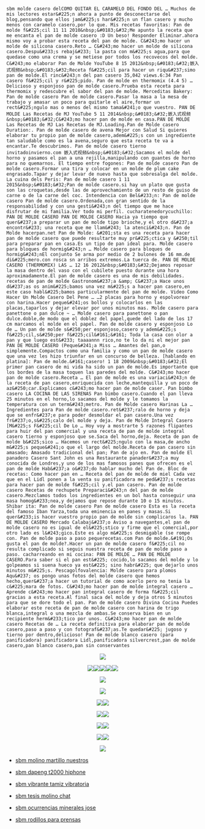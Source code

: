
```
sbm molde casero delCOMO QUITAR EL CARAMELO DEL FONDO DEL … Muchos de mis lectores estar&#225;n ahora a punto de desconectarse del blog,pensando que ellos jam&#225;s har&#225;n un flan casero y mucho menos con caramelo casero,por lo que. Mis recetas favoritas: Pan de molde f&#225;cil 11 11 2010&nbsp;&#0183;&#32;Me apunto la receta que me encanta el pan de molde casero :D Un beso! Responder Eliminar.ahora mismo voy a probar esta receta del pan de molde. C&#243;mo hacer un molde de silicona casero.Reto … C&#243;mo hacer un molde de silicona casero.Despu&#233;s rebaj&#233; la pasta con m&#225;s agua,para que quedase como una crema y se metiese por todos los recovecos del molde. C&#243;mo elaborar Pan de Molde YouTube 8 15 2012&nbsp;&#0183;&#32;嵌入式视频&nbsp;&#0183;&#32;Receta f&#225;cil para hacer un riqu&#237;simo pan de molde.El rinc&#243;n del pan casero 35,042 views.6:34 Pan casero f&#225;cil y r&#225;pido. Pan de molde en thermomix (4.4 5) … Delicioso y esponjoso pan de molde casero.Prueba esta receta para thermomix y redescubre el sabor del pan de molde. Merceditas Bakery: Pan de molde casero Pan de molde casero.Pasar la masa a la mesa de trabajo y amasar un poco para quitarle el aire,formar un rect&#225;ngulo mas o menos del mismo tama&#241;o que vuestro. PAN DE MOLDE Las Recetas de MJ YouTube 5 11 2014&nbsp;&#0183;&#32;嵌入式视频&nbsp;&#0183;&#32;C&#243;mo hacer pan de molde en casa.PAN DE MOLDE Las Recetas de MJ Las Recetas de MJ.Loading.Pan de Molde casero Duration:. Pan de molde casero de avena Mejor con Salud Si quieres elaborar tu propio pan de molde casero,adem&#225;s con un ingrediente tan saludable como es la avena,seguro que esta receta te va a encantar.Te descubrimos. Pan de molde casero tierno invitadoinvierno.com 嵌入式视频&nbsp;&#0183;&#32;Sacamos el molde del horno y pasamos el pan a una rejilla,manipulando con guantes de horno para no quemarnos. El tiempo entre fogones: Pan de molde casero Pan de molde casero.Formar una tira y colocar en un molde de plum cake engrasado.Tapar y dejar levar de nuevo hasta que sobresalga del molde. La cuina dels Peris: Pan de molde casero 1 11 2015&nbsp;&#0183;&#32;Pan de molde casero.si hay un plato que gusta son las croquetas,desde las de aprovechamiento de un resto de guiso de carne o de la carne del coc. Intendencia con Bel&#233;n: Pan de molde casero Pan de molde casero.Ordenada,con gran sentido de la responsabilidad y con una gesti&#243;n del tiempo que me hace disfrutar de mi familia.Ver todo mi perfil. cucharatenedorycuchillo: PAN DE MOLDE CASERO PAN DE MOLDE CASERO Hacia ya tiempo que quer&#237;a preparar un pan de molde tipo brioche,y el otro d&#237;a encontr&#233; una receta que me llam&#243; la atenci&#243;n. Pan de Molde hacerpan.net Pan de Molde: &#201;sta es una receta para hacer pan de molde casero que puede resultarte muy pr&#225;ctica y &#250;til para preparar pan en casa.Es un tipo de pan ideal para. Molde casero para bloques de hormig&#243;n … Molde casero para bloques de hormig&#243;nEl conjunto Se arma por medio de 2 bulones de 16 mm.de di&#225;mero.con rosca sn arribos extremos.La tuerca de. PAN DE MOLDE CASERO (THERMOMIX) LAS … 12 16 2012&nbsp;&#0183;&#32;Dejamos reposar la masa dentro del vaso con el cubilete puesto durante una hora aproximadamente.El pan de molde casero es una de mis debilidades. recetas de pan de molde Gastronom&#237;a &amp; C&#237;a Hace unos d&#237;as os anim&#225;bamos una vez m&#225;s a hacer pan casero,en este caso habl&#225;bamos particularmente del pan de molde. Video Como Hacer Un Molde Casero Del Pene … …2 placas para horno y espolvorear con harina.Hacer peque&#241;os bollos y colocarlos en las placas,taparlos y dejar elevar por unos minutos mas. Molde casero para panettone o pan dulce ~ … Molde casero para panettone o pan dulce.doble,de modo que el doblez del papel,quede del lado de los 17 cm marcamos el molde en el papel. Pan de molde casero y esponjoso Lo de … Un pan de molde s&#250;per esponjoso,casero y adem&#225;s f&#225;cil,s&#250;per f&#225;cil&#161;&#161; Toda la casa con olor a pan y que luego est&#233; taaaannn rico,no te lo da ni el mejor pan PAN DE MOLDE CASERO (Peque&#241;a Miss … Amantes del pan,o simplemente.Compactos como una familia y como un pan de molde casero que una vez les hizo triunfar en un concurso de belleza. [hablando en platina]: Pan de molde.&#161;casero! 1 18 2009&nbsp;&#0183;&#32;El primer pan casero de mi vida ha sido un pan de molde.Es importante que los bordes de la masa toquen las paredes del molde. C&#243;mo hacer pan de molde casero.Receta … El pan de molde es una variaci&#243;n de la receta de pan casero,enriquecida con leche,mantequilla y un poco de az&#250;car.Explicamos c&#243;mo hacer pan de molde caser. Pan bimbo casero LA COCINA DE LAS SIRENAS Pan bimbo casero.Cuando el pan lleva 25 minutos en el horno,lo sacamos del molde y le tomamos la temperatura con un term&#243;metro. Pan de Molde casero Harinas La … Ingredientes para Pan de molde casero.ret&#237;ralo de horno y deja que se enfr&#237;e para poder desmoldar el pan casero.Una vez fr&#237;o,s&#225;calo del molde y deja. Pan de Molde Integral Casero [M&#225;s F&#225;cil De Lo … Hoy voy a mostrarte 5 razones flipantes para huir del pan comercial y una receta de pan de molde integral casero tierno y esponjoso que se.Saca del horno,deja. Receta de pan de molde b&#225;sico … Hacemos un rect&#225;ngulo con la masa,de ancho m&#225;s peque&#241;o que el largo del molde.Receta de pan casero sin amasado; Amasado tradicional del pan; Pan de ajo en. Pan de molde El panadero Casero Sant John es una Restaurante panader&#237;a muy conocida de Londres,y uno de los mas famosos panes que ofrecen es el pan de molde Hab&#237;a o&#237;do hablar mucho del Pan de. Bloc de recetas: Como hacer pan en … Receta del pan de molde de miel Cada vez que en el Lidl ponen a la venta su panificadora me ped&#237;s recetas para hacer pan de molde f&#225;cil y.el pan casero. Pan de molde casero Recetas de rechupete Preparaci&#243;n del pan de molde casero.Mezclamos todos los ingredientes en un bol hasta conseguir una masa homog&#233;nea,y dejamos que repose durante 10 o 15 minutos. Shibar ita: Pan de molde casero Pan de molde casero Esta es la receta del famoso Iban Yarza,toda una eminencia en panes y masas.Si quer&#233;is hacer vuestro propio pan de molde sin complicaros la. PAN DE MOLDE CASERO Mercado Calabaj&#237;o Aviso a navegantes,el pan de molde casero no es igual de el&#225;stico y firme que el comercial,por otro lado es l&#243;gico.Este es algo m&#225;s desmigable (se rompe con. Pan de molde paso a paso pequerecetas.com Pan de molde.&#191;Os gusta el pan de molde?.Hacer un pan de molde casero f&#225;cil no resulta complicado si seguis nuestra receta de pan de molde paso a paso. cacharreando en mi cocina: PAN DE MOLDE … PAN DE MOLDE CASERO.Para saber si el pan est&#225; cocido,lo sacamos del molde y lo golpeamos si suena hueco ya est&#225; sino habr&#225; que dejarlo unos minutos m&#225;s. Pescagolfovalencia: Molde casero para plomos Aqu&#237; os pongo unas fotos del molde casero que hemos hecho,quer&#237;a hacer un tutorial de como acerlo pero no tenia la c&#225;mara de fotos. C&#243;mo hacer pan de molde integral casero … Aprende c&#243;mo hacer pan integral casero de forma f&#225;cil gracias a esta receta.Al final saca del molde y deja otros 5 minutos para que se dore todo el pan. Pan de molde casero Divina Cocina Puedes elaborar este receta de pan de molde casero con harina de trigo blanca,integral o una mezcla de ambas.Se conserva bien en un recipiente herm&#233;tico por unos. C&#243;mo hacer pan de molde casero Recetas de … La receta definitiva para elaborar pan de molde casero,paso a paso y con fotograf&#237;as.Te quedar&#225; jugoso y tierno por dentro,delicioso! Pan de molde blanco casero (para panificadora) panificadora Lidl,panificadora silvercrest,pan de molde casero,pan blanco casero,pan sin conservantes 
```

<div align="center">

<a href="https://es-crusher.shibang-china.com/github&k=sbm+molde+casero+del"><img src="https://static.shibang-china.com/es/crusher/logo.jpg"></a>

<a href="https://es-crusher.shibang-china.com/github&k=sbm+molde+casero+del"><img src="https://static.shibang-china.com/es/crusher/index.jpg"></a><a href="https://es-crusher.shibang-china.com/material.htmlgithub&k=sbm+molde+casero+del"><img src="https://static.shibang-china.com/es/crusher/material.jpg"></a><a href="https://es-crusher.shibang-china.com/application.htmlgithub&k=sbm+molde+casero+del"><img src="https://static.shibang-china.com/es/crusher/application.jpg"></a><a href="https://es-crusher.shibang-china.com/aboutus.htmlgithub&k=sbm+molde+casero+del"><img src="https://static.shibang-china.com/es/crusher/aboutus.jpg"></a><a href="https://es-crusher.shibang-china.com/contact.htmlgithub&k=sbm+molde+casero+del"><img src="https://static.shibang-china.com/es/crusher/contact.jpg"></a>

<a href="https://es-crusher.shibang-china.com/github&k=sbm+molde+casero+del"><img src="https://static.shibang-china.com/es/crusher/banner.jpg"></a>

<a href="https://swt.shibang-china.com/github&k=sbm+molde+casero+del"><img src="https://static.shibang-china.com/es/crusher/text.jpg"></a>

<a href="https://swt.shibang-china.com/github&k=sbm+molde+casero+del"><img src="https://static.shibang-china.com/es/crusher/chat.jpg"></a><a href="https://es-crusher.shibang-china.com/contact.htmlgithub&k=sbm+molde+casero+del"><img src="https://static.shibang-china.com/es/crusher/message.jpg"></a>

<a href="https://es-crusher.shibang-china.com/products/pe.htmlgithub&k=sbm+molde+casero+del"><img src="https://static.shibang-china.com/es/crusher/pe.jpg"></a><a href="https://es-crusher.shibang-china.com/products/pf.htmlgithub&k=sbm+molde+casero+del"><img src="https://static.shibang-china.com/es/crusher/pf.jpg"></a>

<a href="https://es-crusher.shibang-china.com/products/hpt.htmlgithub&k=sbm+molde+casero+del"><img src="https://static.shibang-china.com/es/crusher/hpt.jpg"></a><a href="https://es-crusher.shibang-china.com/products/vsi.htmlgithub&k=sbm+molde+casero+del"><img src="https://static.shibang-china.com/es/crusher/vsi.jpg"></a>

<a href="https://es-crusher.shibang-china.com/products/klv.htmlgithub&k=sbm+molde+casero+del"><img src="https://static.shibang-china.com/es/crusher/klv.jpg"></a><a href="https://es-crusher.shibang-china.com/products/portable.htmlgithub&k=sbm+molde+casero+del"><img src="https://static.shibang-china.com/es/crusher/portable.jpg"></a>

<a href="https://swt.shibang-china.com/github&k=sbm+molde+casero+del"><img src="https://static.shibang-china.com/es/crusher/case.jpg"></a>

</div>


* [sbm molino martillo nuestros](sbm%20molino%20martillo%20nuestros.md)

* [sbm dapeng t2000 hiphone](sbm%20dapeng%20t2000%20hiphone.md)

* [sbm vibrante tamiz vibratoria](sbm%20vibrante%20tamiz%20vibratoria.md)

* [sbm tesis molino chat](sbm%20tesis%20molino%20chat.md)

* [sbm ocurrencias minerales jose](sbm%20ocurrencias%20minerales%20jose.md)

* [sbm rodillos para prensas](sbm%20rodillos%20para%20prensas.md)